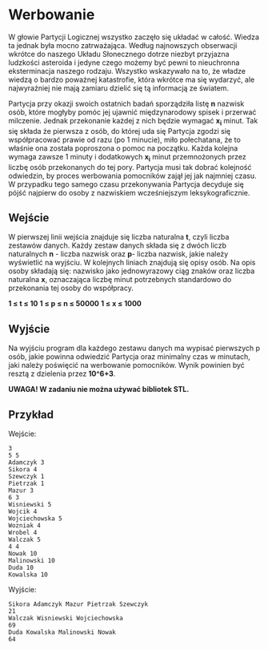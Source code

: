 # Werbowanie

W głowie Partycji Logicznej wszystko zaczęło się układać w całość. Wiedza ta jednak była mocno zatrważająca. Według najnowszych obserwacji wkrótce do naszego Układu Słonecznego dotrze niezbyt przyjazna ludzkości asteroida i jedyne czego możemy być pewni to nieuchronna eksterminacja naszego rodzaju. Wszystko wskazywało na to, że władze wiedzą o bardzo poważnej katastrofie, która wkrótce ma się wydarzyć, ale najwyraźniej nie mają zamiaru dzielić się tą informacją ze światem.

Partycja przy okazji swoich ostatnich badań sporządziła listę **n** nazwisk osób, które mogłyby pomóc jej ujawnić międzynarodowy spisek i przerwać milczenie. Jednak przekonanie każdej z nich będzie wymagać **x<sub>i</sub>** minut. Tak się składa że pierwsza z osób, do której uda się Partycja zgodzi się współpracować prawie od razu (po 1 minucie), miło połechatana, że to właśnie ona została poproszona o pomoc na początku. Każda kolejna wymaga zawsze 1 minuty i dodatkowych **x<sub>i</sub>** minut przemnożonych przez liczbę osób przekonanych do tej pory. Partycja musi tak dobrać kolejność odwiedzin, by proces werbowania pomocników zajął jej jak najmniej czasu. W przypadku tego samego czasu przekonywania Partycja decyduje się pójść najpierw do osoby z nazwiskiem wcześniejszym leksykograficznie.

## Wejście
W pierwszej linii wejścia znajduje się liczba naturalna **t**, czyli liczba zestawów danych. Każdy zestaw danych składa się z dwóch liczb naturalnych **n** - liczba nazwisk oraz **p**- liczba nazwisk, jakie należy wyświetlić na wyjściu. W kolejnych liniach znajdują się opisy osób. Na opis osoby składają się: nazwisko jako jednowyrazowy ciąg znaków oraz liczba naturalna **x**, oznaczająca liczbę minut potrzebnych standardowo do przekonania tej osoby do współpracy.

**1 ≤ t ≤ 10**
**1 ≤ p ≤ n ≤ 50000**
**1 ≤ x ≤ 1000**

## Wyjście
Na wyjściu program dla każdego zestawu danych ma wypisać pierwszych p osób, jakie powinna odwiedzić Partycja oraz minimalny czas w minutach, jaki należy poświęcić na werbowanie pomocników. Wynik powinien być resztą z dzielenia przez **10^6+3**.

**UWAGA! W zadaniu nie można używać bibliotek STL.**

## Przykład
Wejście:
```
3
5 5
Adamczyk 3
Sikora 4
Szewczyk 1 
Pietrzak 1
Mazur 3
6 3
Wisniewski 5 
Wojcik 4 
Wojciechowska 5 
Wozniak 4 
Wrobel 4 
Walczak 5
4 4
Nowak 10 
Malinowski 10 
Duda 10 
Kowalska 10
```
Wyjście:
```
Sikora Adamczyk Mazur Pietrzak Szewczyk
21
Walczak Wisniewski Wojciechowska
69
Duda Kowalska Malinowski Nowak
64
```